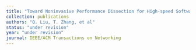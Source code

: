 ```yaml
---
title: "Toward Noninvasive Performance Dissection for High-speed Software Data Plane"
collection: publications
authors: "Q. Liu, T. Zhang, et al"
status: "under revision"
year: "under revision"
journal: IEEE/ACM Transactions on Networking
---
```

